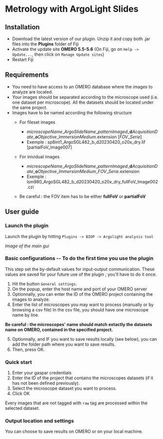 # Metrology with ArgoLight Slides

## Installation
- Download the latest version of our plugin. Unzip it and copy both .jar files into the **Plugins** folder of Fiji
- Activate the update site **OMERO 5.5-5.6** (On Fiji, go on `Help -> Update...`, then click on `Manage Update sites`)
- Restart Fiji

## Requirements
- You need to have access to an OMERO database where the images to analyze are located.
- Your images should be separated according to the microscope used (i.e. one dataset per microscope). All the datasets should be located under the same project.
- Images have to be named according the following structure
  - For fileset images
    - *microscopeName*\_*ArgoSlideName*\_*patternImaged*\_**d***AcquisitionDate*\_**o***Objective*\_*ImmersionMedium*.extension [*FOV*\_*Serie*]
    - Exemple : sp8int1_ArgoSGL482_b_d20230420_o20x_dry.lif [partialFoV_Image007]

  - For inividual images
    - *microscopeName*\_*ArgoSlideName*\_*patternImaged*\_**d***AcquisitionDate*\_**o***Objective*\_*ImmersionMedium*\_*FOV*\_*Serie*.extension
    - Exemple : lsm980_ArgoSGL482_b_d20230420_o20x_dry_fullFoV_Image002.czi

  - Be careful : the FOV item has to be either **fullFoV** or **partialFoV**

## User guide

### Launch the plugin

Launch the plugin by hitting `Plugins -> BIOP -> Argolight analysis tool`

*Image of the main gui*

### Basic configurations -- To do the first time you use the plugin

This step set the by-default values for input-output communication. These values are saved for your future use of the plugin ; you'll have to do it once.

1. Hit the button `General settings`. 
2. On the popup, enter the host name and port of your OMERO server
3. Optionnally, you can enter the ID of the OMERO project containing the images to analyze.
4. Enter the list of microscopes you may want to process (manually or by browsing a csv file)
In the csv file, you should have one microscope name by line.

**Be careful : the microscopes' name should match extactly the datasets name on OMERO, contained in the specified project.**

5. Optionnally, and IF you want to save results locally (see below), you can add the folder path where you want to save results.
6. Then, press OK. 


### Quick start

1. Enter your gaspar credentials
2. Enter the ID of the project that contains the microscopes datasets (if it has not been defined previously).
3. Select the microscope dataset you want to process.
4. Click OK

Every images that are not tagged with `raw` tag are processed within the selected dataset.

### Output location and settings

You can choose to save results on OMERO or on your local machine.
